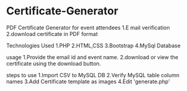 # Certificate-Generator
PDF Certificate Generator for event attendees
1.E mail verification
2.download certificate in PDF format

Technologies Used 
1.PHP
2.HTML,CSS
3.Bootstrap
4.MySql Database

usage
1.Provide the email id and event name.
2.download or view the certificate using the download button.

steps to use
1.Import CSV to MySQL DB
2.Verify MySQL table column names
3.Add Certificate template as images
4.Edit 'generate.php'

